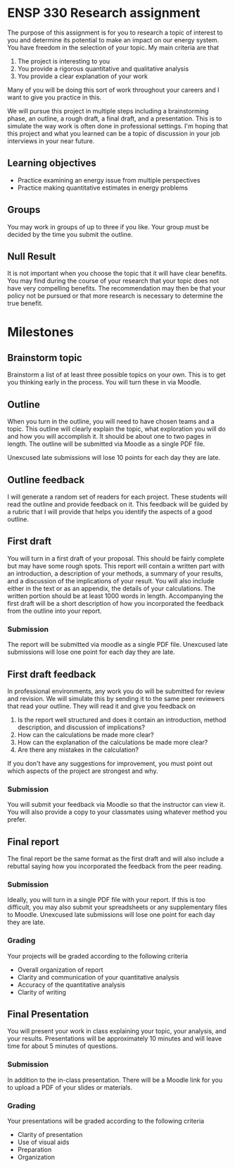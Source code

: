 # ENSP 330 Research assignment

The purpose of this assignment is for you to research a topic of
interest to you and determine its potential to make an impact on our
energy system.
You have freedom in the
selection of your topic.  My main criteria are that

1. The project is interesting to you
2. You provide a rigorous quantitative and qualitative analysis
3. You provide a clear explanation of your work

Many of you will be doing this sort of work throughout your careers and
I want to give you practice in this.

We will pursue this project in multiple steps including a brainstorming
phase, an outline, a rough draft, a final draft, and a presentation.
This is to simulate the way work is often done in professional settings.
I'm hoping that this project and what you learned can be a topic of
discussion in your job interviews in your near future.

## Learning objectives
- Practice examining an energy issue from multiple perspectives
- Practice making quantitative estimates in energy problems

## Groups

You may work in groups of up to three if you like.  Your group must be decided
by the time you submit the outline.

## Null Result

It is not important when you choose the topic that it will have clear
benefits.  You may find during the course of your research that your
topic does not have very compelling benefits.  The recommendation may
then be that your policy not be pursued or that more research is
necessary to determine the true benefit.

# Milestones

## Brainstorm topic

Brainstorm a list of at least three possible topics on your own.
This is to get you thinking early in the process.  You will turn these
in via Moodle.

## Outline

When you turn in the outline, you will need to have chosen teams and a
topic.  This outline will clearly explain the topic, what exploration
you will do and how you will accomplish it.  It should be about one to
two pages in length.  The outline will be submitted via Moodle as a
single PDF file.

Unexcused late submissions will lose 10 points for each day they are
late.

## Outline feedback

I will generate a random set of readers for each project.  These
students will read the outline and provide feedback on it.  This
feedback will be guided by a rubric that I will provide that helps you
identify the aspects of a good outline.


## First draft

You will turn in a first draft of your proposal.  This should be fairly
complete but may have some rough spots.
This report will contain a written part with an introduction, a
description of your methods, a summary of your results, and a discussion
of the implications of your result.  You will also include either in the
text or as an appendix, the details of your calculations.  The written
portion should be at least 1000 words in length.  Accompanying the first
draft will be a short description of how you incorporated the feedback
from the outline into your report.

### Submission
The report will be submitted via moodle as a single PDF file.
Unexcused late submissions will lose one point for each day they are
late.

## First draft feedback

In professional
environments, any work you do will be submitted for review and revision.
We will simulate this by sending it to the same peer reviewers that read
your outline.  They will read it and give you feedback on

1. Is the report well structured and does it contain an introduction,
   method description, and discussion of implications?
1. How can the calculations be made more clear?
1. How can the explanation of the calculations be made more clear?
1. Are there any mistakes in the calculation?

If you don't have any suggestions for improvement, you must point out
which aspects of the project are strongest and why.

### Submission
You will submit your feedback via Moodle so that the instructor can view
it.  You will also provide a copy to your classmates using whatever
method you prefer.

## Final report

The final report be the same format as the first draft and will also
include a rebuttal saying how you incorporated the
feedback from the peer reading.

### Submission
Ideally, you will turn in a single PDF file with your report.  If this
is too difficult, you may also
submit your spreadsheets or any supplementary files to Moodle.
Unexcused late submissions will lose one point for each day they are
late.


### Grading
Your projects will be graded according to the following criteria

- Overall organization of report
- Clarity and communication of your quantitative analysis
- Accuracy of the quantitative analysis
- Clarity of writing


## Final Presentation

You will present your work in class explaining your topic, your
analysis, and your results.  Presentations will be approximately 10
minutes and will leave time for about 5 minutes of questions.

### Submission

In addition to the in-class presentation.  There will be a Moodle link
for you to upload a PDF of your slides or materials.

### Grading
Your presentations will be graded according to the following criteria

- Clarity of presentation
- Use of visual aids
- Preparation
- Organization


